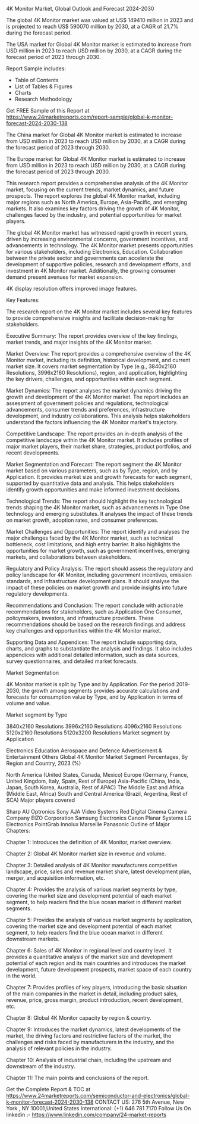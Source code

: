 4K Monitor Market, Global Outlook and Forecast 2024-2030

The global 4K Monitor market was valued at US$ 149410 million in 2023 and is projected to reach US$ 590070 million by 2030, at a CAGR of 21.7% during the forecast period.

The USA market for Global 4K Monitor market is estimated to increase from USD million in 2023 to reach USD million by 2030, at a CAGR during the forecast period of 2023 through 2030.

Report Sample includes:
- Table of Contents
- List of Tables & Figures
- Charts
- Research Methodology

Get FREE Sample of this Report at https://www.24marketreports.com/report-sample/global-k-monitor-forecast-2024-2030-138

The China market for Global 4K Monitor market is estimated to increase from USD million in 2023 to reach USD million by 2030, at a CAGR during the forecast period of 2023 through 2030.

The Europe market for Global 4K Monitor market is estimated to increase from USD million in 2023 to reach USD million by 2030, at a CAGR during the forecast period of 2023 through 2030.

This research report provides a comprehensive analysis of the 4K Monitor market, focusing on the current trends, market dynamics, and future prospects. The report explores the global 4K Monitor market, including major regions such as North America, Europe, Asia-Pacific, and emerging markets. It also examines key factors driving the growth of 4K Monitor, challenges faced by the industry, and potential opportunities for market players.

The global 4K Monitor market has witnessed rapid growth in recent years, driven by increasing environmental concerns, government incentives, and advancements in technology. The 4K Monitor market presents opportunities for various stakeholders, including Electronics, Education. Collaboration between the private sector and governments can accelerate the development of supportive policies, research and development efforts, and investment in 4K Monitor market. Additionally, the growing consumer demand present avenues for market expansion.

4K display resolution offers improved image features.

Key Features:

The research report on the 4K Monitor market includes several key features to provide comprehensive insights and facilitate decision-making for stakeholders.

Executive Summary: The report provides overview of the key findings, market trends, and major insights of the 4K Monitor market.

Market Overview: The report provides a comprehensive overview of the 4K Monitor market, including its definition, historical development, and current market size. It covers market segmentation by Type (e.g., 3840x2160 Resolutions, 3996x2160 Resolutions), region, and application, highlighting the key drivers, challenges, and opportunities within each segment.

Market Dynamics: The report analyses the market dynamics driving the growth and development of the 4K Monitor market. The report includes an assessment of government policies and regulations, technological advancements, consumer trends and preferences, infrastructure development, and industry collaborations. This analysis helps stakeholders understand the factors influencing the 4K Monitor market's trajectory.

Competitive Landscape: The report provides an in-depth analysis of the competitive landscape within the 4K Monitor market. It includes profiles of major market players, their market share, strategies, product portfolios, and recent developments.

Market Segmentation and Forecast: The report segment the 4K Monitor market based on various parameters, such as by Type, region, and by Application. It provides market size and growth forecasts for each segment, supported by quantitative data and analysis. This helps stakeholders identify growth opportunities and make informed investment decisions.

Technological Trends: The report should highlight the key technological trends shaping the 4K Monitor market, such as advancements in Type One technology and emerging substitutes. It analyses the impact of these trends on market growth, adoption rates, and consumer preferences.

Market Challenges and Opportunities: The report identify and analyses the major challenges faced by the 4K Monitor market, such as technical bottleneck, cost limitations, and high entry barrier. It also highlights the opportunities for market growth, such as government incentives, emerging markets, and collaborations between stakeholders.

Regulatory and Policy Analysis: The report should assess the regulatory and policy landscape for 4K Monitor, including government incentives, emission standards, and infrastructure development plans. It should analyse the impact of these policies on market growth and provide insights into future regulatory developments.

Recommendations and Conclusion: The report conclude with actionable recommendations for stakeholders, such as Application One Consumer, policymakers, investors, and infrastructure providers. These recommendations should be based on the research findings and address key challenges and opportunities within the 4K Monitor market.

Supporting Data and Appendices: The report include supporting data, charts, and graphs to substantiate the analysis and findings. It also includes appendices with additional detailed information, such as data sources, survey questionnaires, and detailed market forecasts.

Market Segmentation

4K Monitor market is split by Type and by Application. For the period 2019-2030, the growth among segments provides accurate calculations and forecasts for consumption value by Type, and by Application in terms of volume and value.

Market segment by Type

3840x2160 Resolutions
3996x2160 Resolutions
4096x2160 Resolutions
5120x2160 Resolutions
5120x3200 Resolutions
Market segment by Application

Electronics
Education
Aerospace and Defence
Advertisement & Entertainment
Others
Global 4K Monitor Market Segment Percentages, By Region and Country, 2023 (%)

North America (United States, Canada, Mexico)
Europe (Germany, France, United Kingdom, Italy, Spain, Rest of Europe)
Asia-Pacific (China, India, Japan, South Korea, Australia, Rest of APAC)
The Middle East and Africa (Middle East, Africa)
South and Central America (Brazil, Argentina, Rest of SCA)
Major players covered

Sharp
AU Optronics
Sony
AJA Video Systems
Red Digital Cinema Camera Company
EIZO Corporation
Samsung Electronics
Canon
Planar Systems
LG Electronics
PointGrab
Innolux
Marseille
Panasonic
Outline of Major Chapters:

Chapter 1: Introduces the definition of 4K Monitor, market overview.

Chapter 2: Global 4K Monitor market size in revenue and volume.

Chapter 3: Detailed analysis of 4K Monitor manufacturers competitive landscape, price, sales and revenue market share, latest development plan, merger, and acquisition information, etc.

Chapter 4: Provides the analysis of various market segments by type, covering the market size and development potential of each market segment, to help readers find the blue ocean market in different market segments.

Chapter 5: Provides the analysis of various market segments by application, covering the market size and development potential of each market segment, to help readers find the blue ocean market in different downstream markets.

Chapter 6: Sales of 4K Monitor in regional level and country level. It provides a quantitative analysis of the market size and development potential of each region and its main countries and introduces the market development, future development prospects, market space of each country in the world.

Chapter 7: Provides profiles of key players, introducing the basic situation of the main companies in the market in detail, including product sales, revenue, price, gross margin, product introduction, recent development, etc.

Chapter 8: Global 4K Monitor capacity by region & country.

Chapter 9: Introduces the market dynamics, latest developments of the market, the driving factors and restrictive factors of the market, the challenges and risks faced by manufacturers in the industry, and the analysis of relevant policies in the industry.

Chapter 10: Analysis of industrial chain, including the upstream and downstream of the industry.

Chapter 11: The main points and conclusions of the report.

Get the Complete Report & TOC at https://www.24marketreports.com/semiconductor-and-electronics/global-k-monitor-forecast-2024-2030-138
CONTACT US:
276 5th Avenue, New York , NY 10001,United States
International: (+1) 646 781 7170
Follow Us On linkedin :- https://www.linkedin.com/company/24-market-reports
